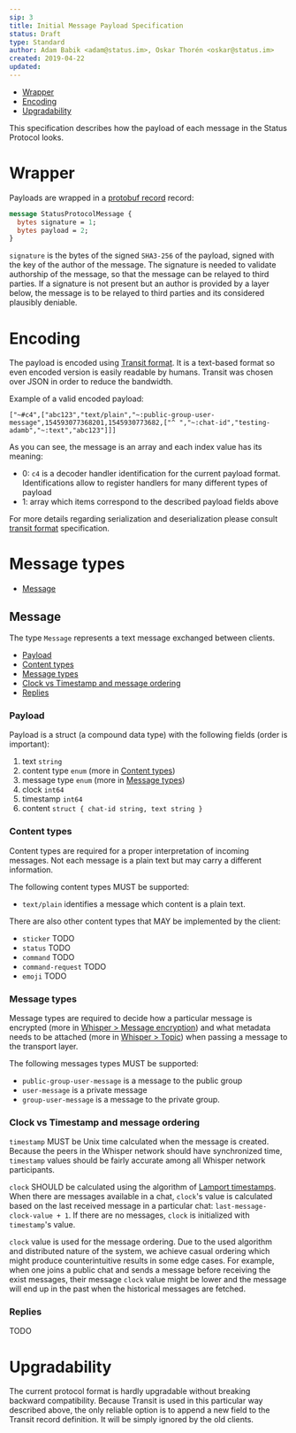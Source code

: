```yaml
---
sip: 3
title: Initial Message Payload Specification
status: Draft
type: Standard
author: Adam Babik <adam@status.im>, Oskar Thorén <oskar@status.im>
created: 2019-04-22
updated:
---
```


- [Wrapper](#Wrapper)
- [Encoding](#Encoding)
- [Upgradability](#Upgradability)

This specification describes how the payload of each message in the Status Protocol looks.

# Wrapper

Payloads are wrapped in a [protobuf record](https://developers.google.com/protocol-buffers/)
record:

```protobuf
message StatusProtocolMessage {
  bytes signature = 1;
  bytes payload = 2;
}
```

`signature` is the bytes of the signed `SHA3-256` of the payload, signed with
the key of the author of the message.
The signature is needed to validate authorship of the message, so that the message can be relayed to third parties.
If a signature is not present but an author is provided by a layer below, the message is to be relayed to third parties and its considered plausibly deniable.

# Encoding

The payload is encoded using [Transit format](https://github.com/cognitect/transit-format). It is a text-based format so even encoded version is easily readable by humans. Transit was chosen over JSON in order to reduce the bandwidth.

Example of a valid encoded payload:

```
["~#c4",["abc123","text/plain","~:public-group-user-message",154593077368201,1545930773682,["^ ","~:chat-id","testing-adamb","~:text","abc123"]]]
```

As you can see, the message is an array and each index value has its meaning:
* 0: `c4` is a decoder handler identification for the current payload format. Identifications allow to register handlers for many different types of payload
* 1: array which items correspond to the described payload fields above

For more details regarding serialization and deserialization please consult [transit format](https://github.com/cognitect/transit-format) specification.

# Message types

- [Message](##Message)

## Message

The type `Message` represents a text message exchanged between clients.

- [Payload](###Payload)
- [Content types](###Content-types)
- [Message types](###Message-types)
- [Clock vs Timestamp and message ordering](###Clock-vs-Timestamp-and-message-ordering)
- [Replies](###Replies)

### Payload

Payload is a struct (a compound data type) with the following fields (order is important):
1. text `string`
2. content type `enum` (more in [Content types](#content-types))
3. message type `enum` (more in [Message types](#message-types))
4. clock `int64`
5. timestamp `int64`
6. content `struct { chat-id string, text string }`


### Content types

Content types are required for a proper interpretation of incoming messages. Not each message is a plain text but may carry a different information.

The following content types MUST be supported:
* `text/plain` identifies a message which content is a plain text.

There are also other content types that MAY be implemented by the client:
* `sticker` TODO
* `status` TODO
* `command` TODO
* `command-request` TODO
* `emoji` TODO

### Message types

Message types are required to decide how a particular message is encrypted (more in [Whisper > Message encryption](#message-encryption)) and what metadata needs to be attached (more in [Whisper > Topic](#topic)) when passing a message to the transport layer.

The following messages types MUST be supported:
* `public-group-user-message` is a message to the public group
* `user-message` is a private message
* `group-user-message` is a message to the private group.

### Clock vs Timestamp and message ordering

`timestamp` MUST be Unix time calculated when the message is created. Because the peers in the Whisper network should have synchronized time, `timestamp` values should be fairly accurate among all Whisper network participants.

`clock` SHOULD be calculated using the algorithm of [Lamport timestamps](https://en.wikipedia.org/wiki/Lamport_timestamps). When there are messages available in a chat, `clock`'s value is calculated based on the last received message in a particular chat: `last-message-clock-value + 1`. If there are no messages, `clock` is initialized with `timestamp`'s value.

`clock` value is used for the message ordering. Due to the used algorithm and distributed nature of the system, we achieve casual ordering which might produce counterintuitive results in some edge cases. For example, when one joins a public chat and sends a message before receiving the exist messages, their message `clock` value might be lower and the message will end up in the past when the historical messages are fetched.

### Replies

TODO

# Upgradability

The current protocol format is hardly upgradable without breaking backward compatibility. Because Transit is used in this particular way described above, the only reliable option is to append a new field to the Transit record definition. It will be simply ignored by the old clients.

